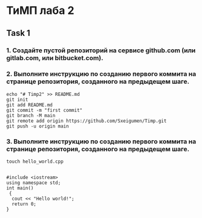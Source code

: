 # ТиМП лаба 2

## Task 1

### 1. Создайте пустой репозиторий на сервисе github.com (или gitlab.com, или bitbucket.com).

### 2. Выполните инструкцию по созданию первого коммита на странице репозитория, созданного на предыдещем шаге.
```
echo "# Timp2" >> README.md
git init	
git add README.md
git commit -m "first commit"
git branch -M main
git remote add origin https://github.com/Sxeigumen/Timp.git
git push -u origin main
```
### 3. Выполните инструкцию по созданию первого коммита на странице репозитория, созданного на предыдещем шаге.

```
touch hello_world.cpp


#include <iostream>
using namespace std;
int main()
 {
  cout << "Hello world!";
  return 0;
}
```
